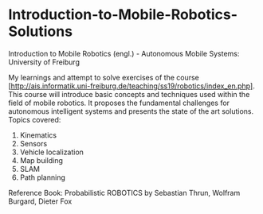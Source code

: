 # Introduction-to-Mobile-Robotics-Solutions
Introduction to Mobile Robotics (engl.) - Autonomous Mobile Systems: University of Freiburg

My learnings and attempt to solve exercises of the course [http://ais.informatik.uni-freiburg.de/teaching/ss19/robotics/index_en.php]. 
This course will introduce basic concepts and techniques used within the field of mobile robotics. It proposes the fundamental challenges for autonomous intelligent systems and presents the state of the art solutions. 
Topics covered:      
1) Kinematics
2) Sensors     
3) Vehicle localization
4) Map building
5) SLAM
6) Path planning

Reference Book: Probabilistic ROBOTICS by Sebastian Thrun, Wolfram Burgard, Dieter Fox
